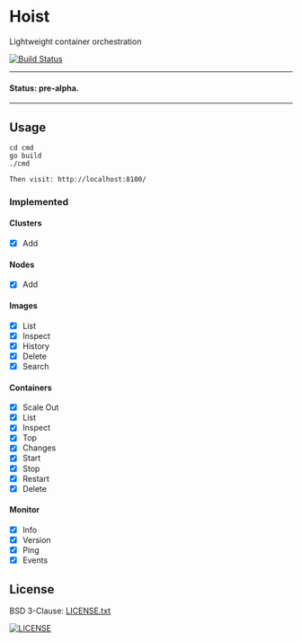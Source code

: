 # Hoist

Lightweight container orchestration

[![Build Status](https://travis-ci.org/russmack/hoist.svg?branch=master)](https://travis-ci.org/russmack/hoist)

---
#### Status: pre-alpha.
---

## Usage
```
cd cmd
go build
./cmd

Then visit: http://localhost:8100/
```

### Implemented

#### Clusters
- [X] Add

#### Nodes
- [X] Add

#### Images
- [X] List
- [X] Inspect
- [X] History
- [X] Delete
- [X] Search

#### Containers
- [X] Scale Out
- [X] List
- [X] Inspect
- [X] Top
- [X] Changes
- [X] Start
- [X] Stop
- [X] Restart
- [X] Delete

#### Monitor
- [X] Info
- [X] Version
- [X] Ping
- [X] Events

## License
BSD 3-Clause: [LICENSE.txt](LICENSE.txt)

[<img alt="LICENSE" src="http://img.shields.io/pypi/l/Django.svg?style=flat-square"/>](LICENSE.txt)
